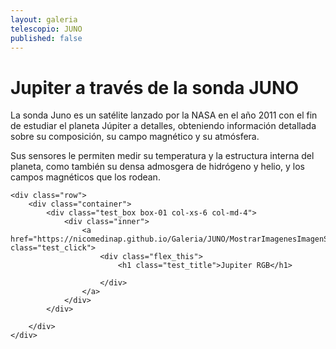 ```yaml
---
layout: galeria
telescopio: JUNO
published: false
--- 
```


<html lang="es">
<head>
	<meta charset="utf-8">
	<meta name="description" content="Composiciones">
	<meta name="keywords" content="HTML5">
	<title>Galeria de fotos </title>

<!-- Local -->
<!-- <link rel="stylesheet" href="/Users/nicomedinap/Documents/GitHub/nicomedinap.github.io/public/css/galeria.css"> -->

<!-- Publico -->
<link rel="stylesheet" href="/public/css/Telescopios.css"> 

<style>
.box-01 .inner {
    background-image: url('https://raw.githubusercontent.com/nicomedinap/nicomedinap.github.io/master/Galeria/JUNO/ImagenSet3/ImagenSet3.jpg');
    background-position: 50% 50%;
    background-repeat: no-repeat;
    background-size: cover;
}
/*
.box-02 .inner {
    background-image: url('https://raw.githubusercontent.com/nicomedinap/nicomedinap.github.io/master/Galeria/JUNO/comp1.jpg');
    background-position: 50% 50%;
    background-repeat: no-repeat;
    background-size: cover;
}
.box-03 .inner {
    background-image: url('https://raw.githubusercontent.com/nicomedinap/nicomedinap.github.io/master/Galeria/JUNO/comp2.jpg');
    background-position: 50% 50%;
    background-repeat: no-repeat;
    background-size: cover;
}
</style>


</head>

<h1 class="page_title">Jupiter a través de la sonda JUNO</h1>

<p> La sonda Juno es un satélite lanzado por la NASA en el año 2011 con el fin de estudiar el planeta Júpiter a detalles, obteniendo información detallada sobre su composición, su campo magnético y su atmósfera.

Sus sensores le permiten medir su temperatura y la estructura interna del planeta, como también su densa admosgera de hidrógeno y helio, y los campos magnéticos que los rodean. 
</p>

<body>

    <div class="row">
        <div class="container">
            <div class="test_box box-01 col-xs-6 col-md-4">
                <div class="inner">
                    <a href="https://nicomedinap.github.io/Galeria/JUNO/MostrarImagenesImagenSet3.html" class="test_click">
                        <div class="flex_this">
                            <h1 class="test_title">Jupiter RGB</h1>
                            
                        </div>
                    </a>
                </div>
            </div>

<!-- 

            <div class="test_box box-02 col-xs-6 col-md-4">
                <div class="inner">
                    <a href="#" class="test_click">
                        <div class="flex_this">
                            <h1 class="test_title">Jupiter GBR</h1>
                            
                        </div>
                    </a>
                </div>
            </div>
            <div class="test_box box-03 col-xs-6 col-md-4">
                <div class="inner">
                    <a href="#" class="test_click">
                        <div class="flex_this">
                            <h1 class="test_title">Jupiter GRB</h1>
                            
                        </div>
                    </a>
                </div>
            </div>
            <div class="test_box box-04 col-xs-6 col-md-4">
                <div class="inner">
                    <a href="#" class="test_click">
                        <div class="flex_this">
                            <h1 class="test_title">Jupiter RBG</h1>
                            
                        </div>
                    </a>
                </div>
            </div>
            <div class="test_box box-05 col-xs-6 col-md-4">
                <div class="inner">
                    <a href="#" class="test_click">
                        <div class="flex_this">
                            <h1 class="test_title">Jupiter BRG</h1>
                            
                        </div>
                    </a>
                </div>
            </div>
            <div class="test_box box-06 col-xs-6 col-md-4">
                <div class="inner">
                    <a href="#" class="test_click">
                        <div class="flex_this">
                            <h1 class="test_title">Jupiter BGR</h1>
                            
                        </div>
                    </a>
                </div>
            </div>
-->
        </div>
    </div>

</body>
</html>